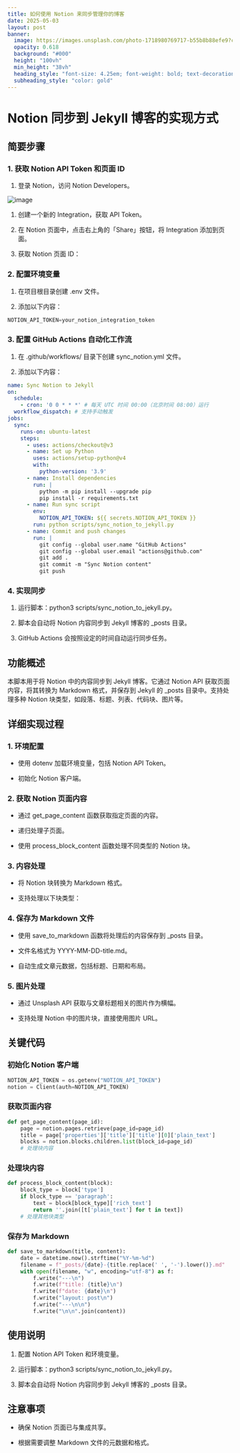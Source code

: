 ```yaml
---
title: 如何使用 Notion 来同步管理你的博客
date: 2025-05-03
layout: post
banner:
  image: https://images.unsplash.com/photo-1718980769717-b55b8b88efe9?crop=entropy&cs=tinysrgb&fit=max&fm=jpg&ixid=M3w2OTIwMzJ8MHwxfHJhbmRvbXx8fHx8fHx8fDE3NDYyMzY1MTR8&ixlib=rb-4.0.3&q=80&w=1080
  opacity: 0.618
  background: "#000"
  height: "100vh"
  min_height: "38vh"
  heading_style: "font-size: 4.25em; font-weight: bold; text-decoration: underline"
  subheading_style: "color: gold"
---
```


# Notion 同步到 Jekyll 博客的实现方式

## 简要步骤

### 1. 获取 Notion API Token 和页面 ID

1. 登录 Notion，访问 Notion Developers。

![image](https://prod-files-secure.s3.us-west-2.amazonaws.com/a7a0cc5a-89b9-4cda-8686-1fba0ca52f40/d19c1afe-dea5-4312-9333-786b0ba83054/image.png?X-Amz-Algorithm=AWS4-HMAC-SHA256&X-Amz-Content-Sha256=UNSIGNED-PAYLOAD&X-Amz-Credential=ASIAZI2LB4664XWLPWYE%2F20250503%2Fus-west-2%2Fs3%2Faws4_request&X-Amz-Date=20250503T014154Z&X-Amz-Expires=3600&X-Amz-Security-Token=IQoJb3JpZ2luX2VjEEkaCXVzLXdlc3QtMiJHMEUCIGPMHmvoTURdXu7FzzIc0QbNDx11Wm6ENyYCYxr%2B0XznAiEA6jNKsJIoajfT64L%2F6W8TOeGy1BVUiYs37PLS0ij9oOsqiAQI4v%2F%2F%2F%2F%2F%2F%2F%2F%2F%2FARAAGgw2Mzc0MjMxODM4MDUiDI9gcl0CWp9LJPHyzSrcA8wu1ZJ4HmAT1OjguGE8GQ8w1CBx0isBnViDrfdLmMmwFo6rZrCU2jycYXOsoHmKn%2B0vrP5UzgHUtQ8P%2B3zUlpFgZfJlV3UqD%2BY62o3veU80pnNhbviqovgCZEcB3eC2jrEfzKdfRdYkpeHzlMyU7gvNNo1G2LsgGND5Ij7ozdc1ygA%2BbqGi9HUQczsqgvSGFNZXDRmo86X9HI88c3EXWfvNQHj4jiiLwAa4JE7oUjmHelxNwBQfIrP8p%2BgcGuv9SOqDoFseHbj0CgQwP6SDjzMpHzD2mM8TMk2NOr1otdmjm7BO%2B85ffEI47Pyq4kOiU3mNdvikM3d6zuk86s0MUTOpGbGfYG4c1kuFUnFBfrH9koyIly452pABJaVIYmwOJdIdNOqEloDoUhppW48KHAabOuM3aOLgxA0wJfuBFJgWXsHRb3Qa0Lb1fgq3ESb6KhpactIiGGFBNT67DFrxbFQzpONdYveaGALuRg6RUmRJjAyGDQDlBab0tuZXmuGH%2Bjlp0EfkpJUAPNUIxAg%2Fz9%2Bc12hLuGfnuFdCHka8V%2FreCJ93bUnSXSjJrSZeAZR2Lwbzif%2FkZxPaXhg6mO%2FYAKIgE%2FmUevKjwlgXTGo3RkG%2B%2BvPhHoJSI0EbTAzLMIvW1cAGOqUBYXu5pCg6weoG2uZ7bs6TJrMeXUUq5P0Y0PfWJzWktnmZeZuw4S7iOoEZMx3hiegIZnryjs7RnpmSMEm%2Bry3HA3pyX2LOeGCyaDgP6J1Bqamc1cq4r%2F3%2BEfDukFrak65k2Jkcwt0x1fFe2VLns3IQhh6mKMjWSAVMNhtIf%2BPRaN9UyvI2CZmRJ5%2BySO2fWkkSAfefdcNW9hmbmfeQpavLXhIi%2FPR%2B&X-Amz-Signature=18e9f7ebf11846d3f92e2332ed6bd0c3039c3132105f3ab56ed07ccf1aa7a755&X-Amz-SignedHeaders=host&x-id=GetObject)

1. 创建一个新的 Integration，获取 API Token。

1. 在 Notion 页面中，点击右上角的「Share」按钮，将 Integration 添加到页面。

1. 获取 Notion 页面 ID：


### 2. 配置环境变量

1. 在项目根目录创建 .env 文件。

1. 添加以下内容：

```javascript
NOTION_API_TOKEN=your_notion_integration_token
```

### 3. 配置 GitHub Actions 自动化工作流

1. 在 .github/workflows/ 目录下创建 sync_notion.yml 文件。

1. 添加以下内容：

```yaml
name: Sync Notion to Jekyll
on:
  schedule:
    - cron: '0 0 * * *' # 每天 UTC 时间 00:00（北京时间 08:00）运行
  workflow_dispatch: # 支持手动触发
jobs:
  sync:
    runs-on: ubuntu-latest
    steps:
      - uses: actions/checkout@v3
      - name: Set up Python
        uses: actions/setup-python@v4
        with:
          python-version: '3.9'
      - name: Install dependencies
        run: |
          python -m pip install --upgrade pip
          pip install -r requirements.txt
      - name: Run sync script
        env:
          NOTION_API_TOKEN: ${{ secrets.NOTION_API_TOKEN }}
        run: python scripts/sync_notion_to_jekyll.py
      - name: Commit and push changes
        run: |
          git config --global user.name "GitHub Actions"
          git config --global user.email "actions@github.com"
          git add .
          git commit -m "Sync Notion content"
          git push
```

### 4. 实现同步

1. 运行脚本：python3 scripts/sync_notion_to_jekyll.py。

1. 脚本会自动将 Notion 内容同步到 Jekyll 博客的 _posts 目录。

1. GitHub Actions 会按照设定的时间自动运行同步任务。

## 功能概述

本脚本用于将 Notion 中的内容同步到 Jekyll 博客。它通过 Notion API 获取页面内容，将其转换为 Markdown 格式，并保存到 Jekyll 的 _posts 目录中。支持处理多种 Notion 块类型，如段落、标题、列表、代码块、图片等。

## 详细实现过程

### 1. 环境配置

- 使用 dotenv 加载环境变量，包括 Notion API Token。

- 初始化 Notion 客户端。

### 2. 获取 Notion 页面内容

- 通过 get_page_content 函数获取指定页面的内容。

- 递归处理子页面。

- 使用 process_block_content 函数处理不同类型的 Notion 块。

### 3. 内容处理

- 将 Notion 块转换为 Markdown 格式。

- 支持处理以下块类型：


### 4. 保存为 Markdown 文件

- 使用 save_to_markdown 函数将处理后的内容保存到 _posts 目录。

- 文件名格式为 YYYY-MM-DD-title.md。

- 自动生成文章元数据，包括标题、日期和布局。

### 5. 图片处理

- 通过 Unsplash API 获取与文章标题相关的图片作为横幅。

- 支持处理 Notion 中的图片块，直接使用图片 URL。

## 关键代码

### 初始化 Notion 客户端

```python
NOTION_API_TOKEN = os.getenv("NOTION_API_TOKEN")
notion = Client(auth=NOTION_API_TOKEN)
```

### 获取页面内容

```python
def get_page_content(page_id):
    page = notion.pages.retrieve(page_id=page_id)
    title = page['properties']['title']['title'][0]['plain_text']
    blocks = notion.blocks.children.list(block_id=page_id)
    # 处理块内容
```

### 处理块内容

```python
def process_block_content(block):
    block_type = block['type']
    if block_type == 'paragraph':
        text = block[block_type]['rich_text']
        return ''.join([t['plain_text'] for t in text])
    # 处理其他块类型
```

### 保存为 Markdown

```python
def save_to_markdown(title, content):
    date = datetime.now().strftime("%Y-%m-%d")
    filename = f"_posts/{date}-{title.replace(' ', '-').lower()}.md"
    with open(filename, "w", encoding="utf-8") as f:
        f.write("---\n")
        f.write(f"title: {title}\n")
        f.write(f"date: {date}\n")
        f.write("layout: post\n")
        f.write("---\n\n")
        f.write("\n\n".join(content))
```

## 使用说明

1. 配置 Notion API Token 和环境变量。

1. 运行脚本：python3 scripts/sync_notion_to_jekyll.py。

1. 脚本会自动将 Notion 内容同步到 Jekyll 博客的 _posts 目录。

## 注意事项

- 确保 Notion 页面已与集成共享。

- 根据需要调整 Markdown 文件的元数据和格式。